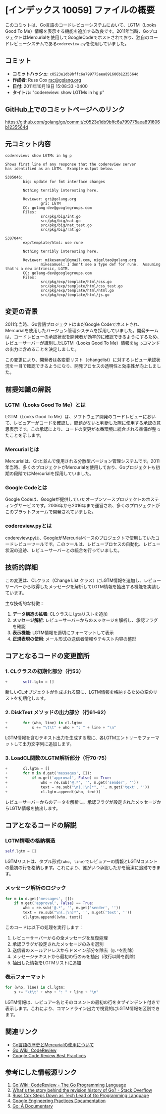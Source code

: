 # [インデックス 10059] ファイルの概要

このコミットは、Go言語のコードレビューシステムにおいて、LGTM（Looks Good To Me）情報を表示する機能を追加する改良です。2011年当時、GoプロジェクトはMercurialを使用してGoogleCodeでホストされており、独自のコードレビューシステムである`codereview.py`を使用していました。

## コミット

- **コミットハッシュ**: `c0523e1db9bffc6a799775aea891606b1235564d`
- **作成者**: Russ Cox <rsc@golang.org>
- **日付**: 2011年10月19日 15:08:33 -0400
- **タイトル**: "codereview: show LGTMs in hg p"

## GitHub上でのコミットページへのリンク

https://github.com/golang/go/commit/c0523e1db9bffc6a799775aea891606b1235564d

## 元コミット内容

```
codereview: show LGTMs in hg p

Shows first line of any response that the codereview server
has identified as an LGTM.  Example output below.

5305046:
        big: update for fmt interface changes

        Nothing terribly interesting here.

        Reviewer: gri@golang.org
                gri: LGTM
        CC: golang-dev@googlegroups.com
        Files:
                src/pkg/big/int.go
                src/pkg/big/nat.go
                src/pkg/big/nat_test.go
                src/pkg/big/rat.go

5307044:
        exp/template/html: use rune

        Nothing terribly interesting here.

        Reviewer: mikesamuel@gmail.com, nigeltao@golang.org
                mikesamuel: I don't see a type def for rune.  Assuming that's a new intrinsic, LGTM.
        CC: golang-dev@googlegroups.com
        Files:
                src/pkg/exp/template/html/css.go
                src/pkg/exp/template/html/css_test.go
                src/pkg/exp/template/html/html.go
                src/pkg/exp/template/html/js.go
```

## 変更の背景

2011年当時、Go言語プロジェクトはまだGoogle Codeでホストされ、Mercurialを使用したバージョン管理システムを採用していました。開発チームは、コードレビューの承認状況を開発者が効率的に確認できるようにするため、レビューサーバーが識別したLGTM（Looks Good To Me）情報を`hg p`コマンドの出力に含めることを決定しました。

この変更により、開発者は各変更リスト（changelist）に対するレビュー承認状況を一目で確認できるようになり、開発プロセスの透明性と効率性が向上しました。

## 前提知識の解説

### LGTM（Looks Good To Me）とは

LGTM（Looks Good To Me）は、ソフトウェア開発のコードレビューにおいて、レビュアーがコードを確認し、問題がないと判断した際に使用する承認の意思表示です。この承認により、コードの変更が本番環境に統合される準備が整ったことを示します。

### Mercurialとは

Mercurialは、Gitと並んで使用される分散型バージョン管理システムです。2011年当時、多くのプロジェクトがMercurialを使用しており、Goプロジェクトも初期の段階ではMercurialを採用していました。

### Google Codeとは

Google Codeは、Googleが提供していたオープンソースプロジェクトのホスティングサービスです。2006年から2016年まで運営され、多くのプロジェクトがこのプラットフォームで開発されていました。

### codereview.pyとは

codereview.pyは、GoogleがMercurialベースのプロジェクトで使用していたコードレビューツールです。このツールは、レビュープロセスの自動化、レビュー状況の追跡、レビューサーバーとの統合を行っていました。

## 技術的詳細

この変更は、CLクラス（Change List クラス）にLGTM情報を追加し、レビューサーバーから取得したメッセージを解析してLGTM情報を抽出する機能を実装しています。

主な技術的な特徴：

1. **データ構造の拡張**: CLクラスに`lgtm`リストを追加
2. **メッセージ解析**: レビューサーバーからのメッセージを解析し、承認フラグを確認
3. **表示機能**: LGTM情報を適切にフォーマットして表示
4. **正規表現の使用**: メール形式の送信者情報やテキスト内容の整形

## コアとなるコードの変更箇所

### 1. CLクラスの初期化部分（行53）

```python
+		self.lgtm = []
```

新しいCLオブジェクトが作成される際に、LGTM情報を格納するための空のリストを初期化します。

### 2. DiskText メソッドの出力部分（行61-62）

```python
+		for (who, line) in cl.lgtm:
+			s += "\t\t" + who + ": " + line + "\n"
```

LGTM情報を含むテキスト出力を生成する際に、各LGTMエントリーをフォーマットして出力文字列に追加します。

### 3. LoadCL関数のLGTM解析部分（行70-75）

```python
+		cl.lgtm = []
+		for m in d.get('messages', []):
+			if m.get('approval', False) == True:
+				who = re.sub('@.*', '', m.get('sender', ''))
+				text = re.sub("\n(.|\n)*", '', m.get('text', ''))
+				cl.lgtm.append((who, text))
```

レビューサーバーからのデータを解析し、承認フラグが設定されたメッセージからLGTM情報を抽出します。

## コアとなるコードの解説

### LGTM情報の格納構造

```python
self.lgtm = []
```

LGTMリストは、タプル形式`(who, line)`でレビュアーの情報とLGTMコメントの最初の行を格納します。これにより、誰がいつ承認したかを簡潔に追跡できます。

### メッセージ解析のロジック

```python
for m in d.get('messages', []):
    if m.get('approval', False) == True:
        who = re.sub('@.*', '', m.get('sender', ''))
        text = re.sub("\n(.|\n)*", '', m.get('text', ''))
        cl.lgtm.append((who, text))
```

このコードは以下の処理を実行します：

1. レビューサーバーからの全メッセージを反復処理
2. 承認フラグが設定されたメッセージのみを選別
3. 送信者のメールアドレスからドメイン部分を除去（`@.*`を削除）
4. メッセージテキストから最初の行のみを抽出（改行以降を削除）
5. 抽出した情報をLGTMリストに追加

### 表示フォーマット

```python
for (who, line) in cl.lgtm:
    s += "\t\t" + who + ": " + line + "\n"
```

LGTM情報は、レビュアー名とそのコメントの最初の行をタブインデント付きで表示します。これにより、コマンドライン出力で視覚的にLGTM情報を区別できます。

## 関連リンク

- [Go言語の歴史とMercurialの使用について](https://stackoverflow.com/questions/21979690/whats-the-story-behind-the-revision-history-of-go)
- [Go Wiki: CodeReview](https://go.dev/wiki/CodeReview)
- [Google Code Review Best Practices](https://google.github.io/eng-practices/review/)

## 参考にした情報源リンク

1. [Go Wiki: CodeReview - The Go Programming Language](https://go.dev/wiki/CodeReview)
2. [What's the story behind the revision history of Go? - Stack Overflow](https://stackoverflow.com/questions/21979690/whats-the-story-behind-the-revision-history-of-go)
3. [Russ Cox Steps Down as Tech Lead of Go Programming Language](https://thenewstack.io/russ-cox-steps-down-as-tech-lead-of-go-programming-language/)
4. [Google Engineering Practices Documentation](https://google.github.io/eng-practices/review/)
5. [Go: A Documentary](https://golang.design/history/)
